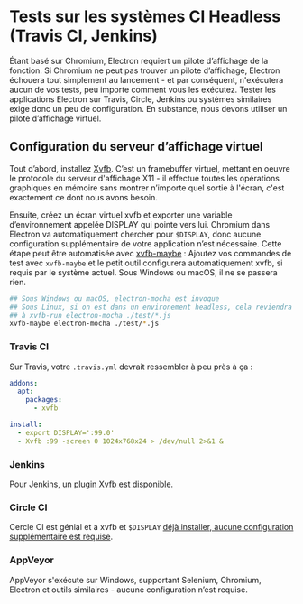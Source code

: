 # Tests sur les systèmes CI Headless (Travis CI, Jenkins)

Étant basé sur Chromium, Electron requiert un pilote d’affichage de la fonction. Si Chromium ne peut pas trouver un pilote d’affichage, Electron échouera tout simplement au lancement - et par conséquent, n'exécutera aucun de vos tests, peu importe comment vous les exécutez. Tester les applications Electron sur Travis, Circle, Jenkins ou systèmes similaires exige donc un peu de configuration. En substance, nous devons utiliser un pilote d’affichage virtuel.

## Configuration du serveur d’affichage virtuel

Tout d’abord, installez [Xvfb](https://en.wikipedia.org/wiki/Xvfb). C’est un framebuffer virtuel, mettant en oeuvre le protocole du serveur d'affichage X11 - il effectue toutes les opérations graphiques en mémoire sans montrer n’importe quel sortie à l'écran, c'est exactement ce dont nous avons besoin.

Ensuite, créez un écran virtuel xvfb et exporter une variable d’environnement appelée DISPLAY qui pointe vers lui. Chromium dans Electron va automatiquement chercher pour `$DISPLAY`, donc aucune configuration supplémentaire de votre application n’est nécessaire. Cette étape peut être automatisée avec [xvfb-maybe](https://github.com/paulcbetts/xvfb-maybe) : Ajoutez vos commandes de test avec `xvfb-maybe` et le petit outil configurera automatiquement xvfb, si requis par le système actuel. Sous Windows ou macOS, il ne se passera rien.

```sh
## Sous Windows ou macOS, electron-mocha est invoque
## Sous Linux, si on est dans un environement headless, cela reviendra 
## à xvfb-run electron-mocha ./test/*.js 
xvfb-maybe electron-mocha ./test/*.js
```

### Travis CI

Sur Travis, votre `.travis.yml` devrait ressembler à peu près à ça :

```yml
addons:
  apt:
    packages:
      - xvfb

install:
  - export DISPLAY=':99.0'
  - Xvfb :99 -screen 0 1024x768x24 > /dev/null 2>&1 &
```

### Jenkins

Pour Jenkins, un [plugin Xvfb est disponible](https://wiki.jenkins-ci.org/display/JENKINS/Xvfb+Plugin).

### Circle CI

Cercle CI est génial et a xvfb et `$DISPLAY` [ déjà installer, aucune configuration supplémentaire est requise](https://circleci.com/docs/environment#browsers).

### AppVeyor

AppVeyor s'exécute sur Windows, supportant Selenium, Chromium, Electron et outils similaires - aucune configuration n’est requise.
